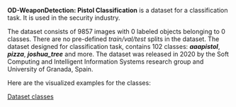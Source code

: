 **OD-WeaponDetection: Pistol Classification** is a dataset for a classification task. It is used in the security industry. 

The dataset consists of 9857 images with 0 labeled objects belonging to 0 classes. There are no pre-defined <i>train/val/test</i> splits in the dataset. The dataset designed for classification task, contains 102 classes: ***aaapistol***, ***pizza***, ***joshua_tree*** and more. The dataset was released in 2020 by the Soft Computing and Intelligent Information Systems research group and University of Granada, Spain.

Here are the visualized examples for the classes:

[Dataset classes](https://github.com/dataset-ninja/od-weapon-detection-pistol-classification/raw/main/visualizations/classes_preview.webm)

